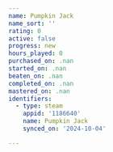 ```yaml
---
name: Pumpkin Jack
name_sort: ''
rating: 0
active: false
progress: new
hours_played: 0
purchased_on: .nan
started_on: .nan
beaten_on: .nan
completed_on: .nan
mastered_on: .nan
identifiers:
  - type: steam
    appid: '1186640'
    name: Pumpkin Jack
    synced_on: '2024-10-04'

---
```

